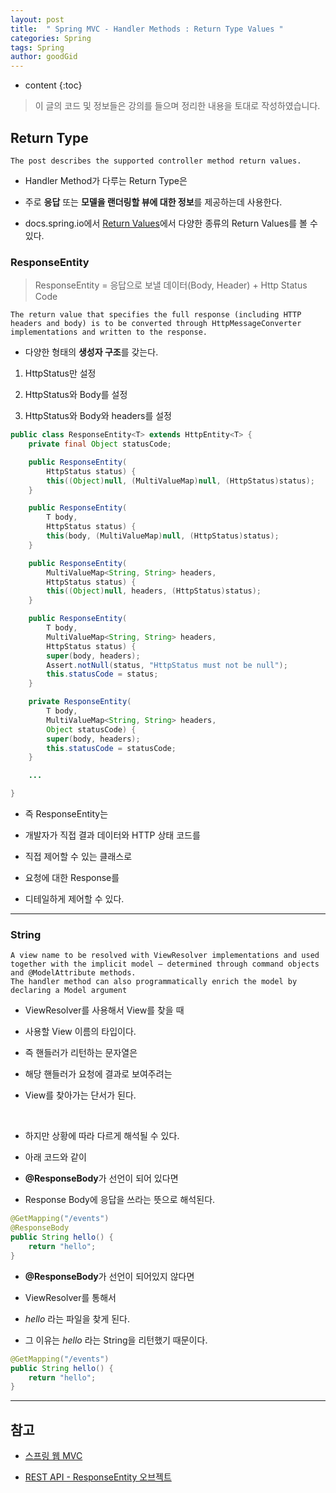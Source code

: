```yaml
---
layout: post
title:  " Spring MVC - Handler Methods : Return Type Values "
categories: Spring
tags: Spring
author: goodGid
---
```

* content
{:toc}

> 이 글의 코드 및 정보들은 강의를 들으며 정리한 내용을 토대로 작성하였습니다.

## Return Type

``` 
The post describes the supported controller method return values. 
```

* Handler Method가 다루는 Return Type은

* 주로 **응답** 또는 **모델을 랜더링할 뷰에 대한 정보**를 제공하는데 사용한다.

* docs.spring.io에서 [Return Values](https://docs.spring.io/spring/docs/current/spring-framework-reference/web.html#mvc-ann-return-types)에서 다양한 종류의 Return Values를 볼 수 있다.

















### ResponseEntity

> ResponseEntity = 응답으로 보낼 데이터(Body, Header) + Http Status Code

```
The return value that specifies the full response (including HTTP headers and body) is to be converted through HttpMessageConverter implementations and written to the response.
```

* 다양한 형태의 **생성자 구조**를 갖는다.

1. HttpStatus만 설정

2. HttpStatus와 Body를 설정

3. HttpStatus와 Body와 headers를 설정

``` java
public class ResponseEntity<T> extends HttpEntity<T> {
    private final Object statusCode;

    public ResponseEntity(
        HttpStatus status) {
        this((Object)null, (MultiValueMap)null, (HttpStatus)status);
    }

    public ResponseEntity(
        T body, 
        HttpStatus status) {
        this(body, (MultiValueMap)null, (HttpStatus)status);
    }

    public ResponseEntity(
        MultiValueMap<String, String> headers, 
        HttpStatus status) {
        this((Object)null, headers, (HttpStatus)status);
    }

    public ResponseEntity(
        T body, 
        MultiValueMap<String, String> headers, 
        HttpStatus status) {
        super(body, headers);
        Assert.notNull(status, "HttpStatus must not be null");
        this.statusCode = status;
    }

    private ResponseEntity(
        T body, 
        MultiValueMap<String, String> headers, 
        Object statusCode) {
        super(body, headers);
        this.statusCode = statusCode;
    }

    ...

}
```

* 즉 ResponseEntity는 

* 개발자가 직접 결과 데이터와 HTTP 상태 코드를 

* 직접 제어할 수 있는 클래스로
 
* 요청에 대한 Response를 

* 디테일하게 제어할 수 있다.


---

### String

``` 
A view name to be resolved with ViewResolver implementations and used together with the implicit model — determined through command objects and @ModelAttribute methods. 
The handler method can also programmatically enrich the model by declaring a Model argument
```

* ViewResolver를 사용해서 View를 찾을 때 

* 사용할 View 이름의 타입이다.

* 즉 핸들러가 리턴하는 문자열은

* 해당 핸들러가 요청에 결과로 보여주려는 

* View를 찾아가는 단서가 된다.

<br>

* 하지만 상황에 따라 다르게 해석될 수 있다.

* 아래 코드와 같이 

* **@ResponseBody**가 선언이 되어 있다면

* Response Body에 응답을 쓰라는 뜻으로 해석된다.

``` java
@GetMapping("/events")
@ResponseBody
public String hello() {
    return "hello";
}
```

* **@ResponseBody**가 선언이 되어있지 않다면

* ViewResolver를 통해서 

* *hello* 라는 파일을 찾게 된다.

* 그 이유는 *hello* 라는 String을 리턴했기 때문이다.

``` java
@GetMapping("/events")
public String hello() {
    return "hello";
}
```

---

## 참고

* [스프링 웹 MVC](https://www.inflearn.com/course/%EC%9B%B9-mvc)

* [REST API - ResponseEntity 오브젝트](https://heeestorys.tistory.com/566)


